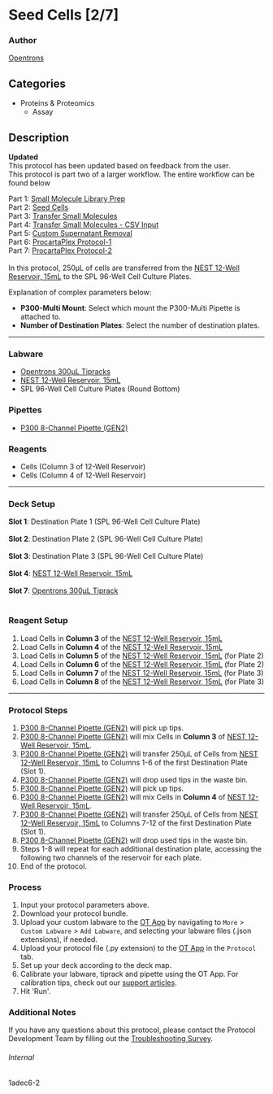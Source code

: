 # Seed Cells [2/7]

### Author
[Opentrons](https://opentrons.com/)

## Categories
* Proteins & Proteomics
	* Assay

## Description
**Updated**</br>
This protocol has been updated based on feedback from the user.
</br>
This protocol is part two of a larger workflow. The entire workflow can be found below</br>

Part 1: [Small Molecule Library Prep](./1adec6)</br>
Part 2: [Seed Cells](./1adec6-2)</br>
Part 3: [Transfer Small Molecules](./1adec6-3)</br>
Part 4: [Transfer Small Molecules - CSV Input](./1adec6-4)</br>
Part 5: [Custom Supernatant Removal](./1adec6-5)</br>
Part 6: [ProcartaPlex Protocol-1](./1adec6-6)</br>
Part 7: [ProcartaPlex Protocol-2](./1adec6-7)</br>
</br>
In this protocol, 250µL of cells are transferred from the [NEST 12-Well Reservoir, 15mL](https://shop.opentrons.com/collections/verified-labware/products/nest-12-well-reservoir-15-ml) to the SPL 96-Well Cell Culture Plates.

Explanation of complex parameters below:
* **P300-Multi Mount**: Select which mount the P300-Multi Pipette is attached to.
* **Number of Destination Plates**: Select the number of destination plates.

---

### Labware
* [Opentrons 300µL Tipracks](https://shop.opentrons.com/collections/opentrons-tips/products/opentrons-300ul-tips)
* [NEST 12-Well Reservoir, 15mL](https://shop.opentrons.com/collections/verified-labware/products/nest-12-well-reservoir-15-ml)
* SPL 96-Well Cell Culture Plates (Round Bottom)

### Pipettes
* [P300 8-Channel Pipette (GEN2)](https://shop.opentrons.com/collections/ot-2-pipettes/products/8-channel-electronic-pipette)

### Reagents
* Cells (Column 3 of 12-Well Reservoir)
* Cells (Column 4 of 12-Well Reservoir)

---

### Deck Setup
**Slot 1**: Destination Plate 1 (SPL 96-Well Cell Culture Plate)</br>
</br>
**Slot 2**: Destination Plate 2 (SPL 96-Well Cell Culture Plate)</br>
</br>
**Slot 3**: Destination Plate 3 (SPL 96-Well Cell Culture Plate)</br>
</br>
**Slot 4**: [NEST 12-Well Reservoir, 15mL](https://shop.opentrons.com/collections/verified-labware/products/nest-12-well-reservoir-15-ml)</br>
</br>
**Slot 7**: [Opentrons 300µL Tiprack](https://shop.opentrons.com/collections/opentrons-tips/products/opentrons-300ul-tips)</br>
</br>



### Reagent Setup
1. Load Cells in **Column 3** of the [NEST 12-Well Reservoir, 15mL](https://shop.opentrons.com/collections/verified-labware/products/nest-12-well-reservoir-15-ml)
2. Load Cells in **Column 4** of the [NEST 12-Well Reservoir, 15mL](https://shop.opentrons.com/collections/verified-labware/products/nest-12-well-reservoir-15-ml)
3. Load Cells in **Column 5** of the [NEST 12-Well Reservoir, 15mL](https://shop.opentrons.com/collections/verified-labware/products/nest-12-well-reservoir-15-ml) (for Plate 2)
4. Load Cells in **Column 6** of the [NEST 12-Well Reservoir, 15mL](https://shop.opentrons.com/collections/verified-labware/products/nest-12-well-reservoir-15-ml) (for Plate 2)
5. Load Cells in **Column 7** of the [NEST 12-Well Reservoir, 15mL](https://shop.opentrons.com/collections/verified-labware/products/nest-12-well-reservoir-15-ml) (for Plate 3)
6. Load Cells in **Column 8** of the [NEST 12-Well Reservoir, 15mL](https://shop.opentrons.com/collections/verified-labware/products/nest-12-well-reservoir-15-ml) (for Plate 3)

---

### Protocol Steps
1. [P300 8-Channel Pipette (GEN2)](https://shop.opentrons.com/collections/ot-2-pipettes/products/8-channel-electronic-pipette) will pick up tips.
2. [P300 8-Channel Pipette (GEN2)](https://shop.opentrons.com/collections/ot-2-pipettes/products/8-channel-electronic-pipette) will mix Cells in **Column 3** of [NEST 12-Well Reservoir, 15mL](https://shop.opentrons.com/collections/verified-labware/products/nest-12-well-reservoir-15-ml).
3. [P300 8-Channel Pipette (GEN2)](https://shop.opentrons.com/collections/ot-2-pipettes/products/8-channel-electronic-pipette) will transfer 250µL of Cells from [NEST 12-Well Reservoir, 15mL](https://shop.opentrons.com/collections/verified-labware/products/nest-12-well-reservoir-15-ml) to Columns 1-6 of the first Destination Plate (Slot 1).
4. [P300 8-Channel Pipette (GEN2)](https://shop.opentrons.com/collections/ot-2-pipettes/products/8-channel-electronic-pipette) will drop used tips in the waste bin.
5. [P300 8-Channel Pipette (GEN2)](https://shop.opentrons.com/collections/ot-2-pipettes/products/8-channel-electronic-pipette) will pick up tips.
6. [P300 8-Channel Pipette (GEN2)](https://shop.opentrons.com/collections/ot-2-pipettes/products/8-channel-electronic-pipette) will mix Cells in **Column 4** of [NEST 12-Well Reservoir, 15mL](https://shop.opentrons.com/collections/verified-labware/products/nest-12-well-reservoir-15-ml).
7. [P300 8-Channel Pipette (GEN2)](https://shop.opentrons.com/collections/ot-2-pipettes/products/8-channel-electronic-pipette) will transfer 250µL of Cells from [NEST 12-Well Reservoir, 15mL](https://shop.opentrons.com/collections/verified-labware/products/nest-12-well-reservoir-15-ml) to Columns 7-12 of the first Destination Plate (Slot 1).
8. [P300 8-Channel Pipette (GEN2)](https://shop.opentrons.com/collections/ot-2-pipettes/products/8-channel-electronic-pipette) will drop used tips in the waste bin.
9. Steps 1-8 will repeat for each additional destination plate, accessing the following two channels of the reservoir for each plate.
10. End of the protocol.

### Process
1. Input your protocol parameters above.
2. Download your protocol bundle.
3. Upload your custom labware to the [OT App](https://opentrons.com/ot-app) by navigating to `More` > `Custom Labware` > `Add Labware`, and selecting your labware files (.json extensions), if needed.
4. Upload your protocol file (.py extension) to the [OT App](https://opentrons.com/ot-app) in the `Protocol` tab.
5. Set up your deck according to the deck map.
6. Calibrate your labware, tiprack and pipette using the OT App. For calibration tips, check out our [support articles](https://support.opentrons.com/en/collections/1559720-guide-for-getting-started-with-the-ot-2).
7. Hit 'Run'.

### Additional Notes
If you have any questions about this protocol, please contact the Protocol Development Team by filling out the [Troubleshooting Survey](https://protocol-troubleshooting.paperform.co/).

###### Internal
1adec6-2
